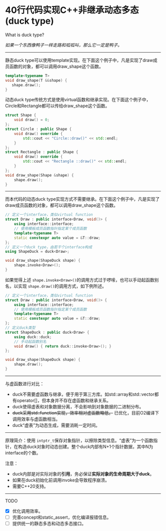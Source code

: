# 40行代码实现C++非继承动态多态(duck type)

What is duck type?

*如果一个东西像鸭子一样走路和呱呱叫，那么它一定是鸭子。*

---

静态duck type可以使用template实现。在下面这个例子中，凡是实现了draw成员函数的对象，都可以调用draw_shape这个函数。

```cpp
template<typename T>
void draw_shape(T &&shape) {
   shape.draw();
}
```

动态duck type传统方式是使用virtual函数和继承实现。在下面这个例子中，Circle和Rectangle都可以传给draw_shape这个函数。

```cpp
struct Shape {
    void draw() = 0;
};
struct Circle : public Shape {
    void draw() override {
        std::cout << "Circle::draw()" << std::endl;
    }
};
struct Rectangle : public Shape {
    void draw() override {
        std::cout << "Rectangle ::draw()" << std::endl;
    }
};
void draw_shape(Shape &shape) {
    shape.draw();
}
```

---

而本代码的动态duck type实现方式不需要继承。在下面这个例子中，凡是实现了draw成员函数的对象，都可以调用draw_shape这个函数。

```cpp
// 定义一个interface，类似virtual function
struct Draw : public interface<Draw, void()> {
    using interface::interface;
    // 使用模板成员函数指针指定某个成员函数
    template<typename T>
    static constexpr auto value = &T::draw;
};
// 定义一个duck type，由若干个interface构成
using ShapeDuck = duck<Draw>;

void draw_shape(ShapeDuck shape) {
    shape.invoke<Draw>();
}
```

如果觉得上述 ``shape.invoke<Draw>()``的调用方式过于啰嗦，也可以手动起函数别名，以实现 ``shape.draw()``的调用方式，如下例所述。

```cpp
// 定义一个interface，类似virtual function
struct Draw : public interface<Draw, void()> {
    using interface::interface;
    // 使用模板成员函数指针指定某个成员函数
    template<typename T>
    static constexpr auto value = &T::draw;
};
// 定义duck类型
struct ShapeDuck : public duck<Draw> {
    using duck::duck;
    // 手动起函数别名
    void draw() { return duck::invoke<Draw>(); }
};

void draw_shape(ShapeDuck shape) {
    shape.draw();
}
```

---

与虚函数进行对比：

* duck不需要虚函数与继承，便于用于第三方库。如std::array和std::vector都有operator[]，但本身并不存在虚函数和继承关系。
* duck使得虚表和对象数据分离，不会影响到对象数据的二进制分布。
* ~~duck采用std::function实现，效率相对虚函数略低。~~ 已优化，目前O2编译下调用效率与虚函数相当。
* duck“虚表”为动态生成，需要消耗一定时间。

---

原理简介：使用 ``intptr_t``保存对象指针，以擦除类型信息。“虚表”为一个函数指针，在构造duck对象时动态创建。整个duck内部有N+1个指针数据，其中N为interface的个数。

注意：

* duck内部是对实际对象的**引用**，务必保证**实际对象的生命周期大于duck**。
* 如果在duck初始化前调用invoke会导致程序崩溃。
* 需要C++20支持。

---

TODO

* [X] 优化调用效率。
* [ ] 完善concept和static_assert，优化编译报错信息。
* [ ] 提供统一的静态多态和动态多态接口。
